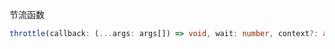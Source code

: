 节流函数

```typescript
throttle(callback: (...args: args[]) => void, wait: number, context?: any) => void
```